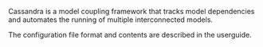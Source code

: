 Cassandra is a model coupling framework that tracks model dependencies and
automates the running of multiple interconnected models.

The configuration file format and contents are described in the userguide.
